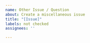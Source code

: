 ```yaml
---
name: Other Issue / Question
about: Create a miscellaneous issue
title: "[Issue]"
labels: not checked
assignees: ''

---
```




